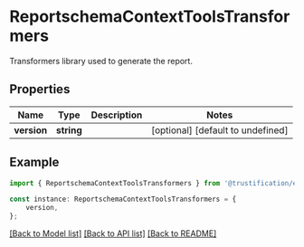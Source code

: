 # ReportschemaContextToolsTransformers

Transformers library used to generate the report.

## Properties

Name | Type | Description | Notes
------------ | ------------- | ------------- | -------------
**version** | **string** |  | [optional] [default to undefined]

## Example

```typescript
import { ReportschemaContextToolsTransformers } from '@trustification/evalguard-api-model';

const instance: ReportschemaContextToolsTransformers = {
    version,
};
```

[[Back to Model list]](../README.md#documentation-for-models) [[Back to API list]](../README.md#documentation-for-api-endpoints) [[Back to README]](../README.md)
